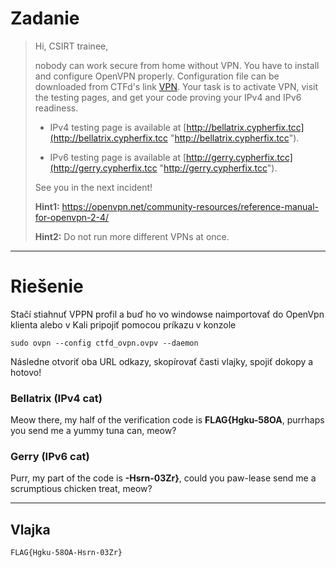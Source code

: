 # Zadanie #

> Hi, CSIRT trainee,
> 
> nobody can work secure from home without VPN. You have to install and configure OpenVPN properly. Configuration file can be downloaded from CTFd's link [VPN](https://www.thecatch.cz/vpn "VPN"). Your task is to activate VPN, visit the testing pages, and get your code proving your IPv4 and IPv6 readiness.
> 
> 
> - IPv4 testing page is available at [http://bellatrix.cypherfix.tcc](http://bellatrix.cypherfix.tcc "http://bellatrix.cypherfix.tcc").
> 
> - IPv6 testing page is available at [http://gerry.cypherfix.tcc](http://gerry.cypherfix.tcc "http://gerry.cypherfix.tcc").
> 
> See you in the next incident!
> 
> **Hint1:**
> https://openvpn.net/community-resources/reference-manual-for-openvpn-2-4/
> 
> **Hint2:**
> Do not run more different VPNs at once.

----------

# Riešenie #

Stačí stiahnuť VPPN profil a buď ho vo windowse naimportovať do OpenVpn klienta alebo v Kali pripojiť pomocou príkazu v konzole 

    sudo ovpn --config ctfd_ovpn.ovpv --daemon


Následne otvoriť oba URL odkazy, skopírovať časti vlajky, spojiť dokopy a hotovo!

### Bellatrix (IPv4 cat) ###
Meow there, my half of the verification code is **FLAG{Hgku-58OA**, purrhaps you send me a yummy tuna can, meow?

### Gerry (IPv6 cat) ###
Purr, my part of the code is **-Hsrn-03Zr}**, could you paw-lease send me a scrumptious chicken treat, meow?

----------

## Vlajka ##
    FLAG{Hgku-58OA-Hsrn-03Zr}